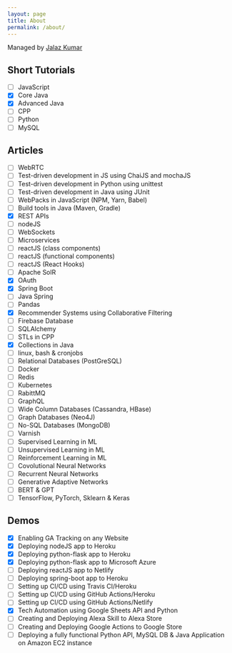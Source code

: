 ```yaml
---
layout: page
title: About
permalink: /about/
---
```


Managed by [Jalaz Kumar](https://github.com/jaykay12)

## Short Tutorials

- [ ] JavaScript
- [x] Core Java
- [x] Advanced Java
- [ ] CPP
- [ ] Python
- [ ] MySQL

## Articles

- [ ] WebRTC
- [ ] Test-driven development in JS using ChaiJS and mochaJS
- [ ] Test-driven development in Python using unittest
- [ ] Test-driven development in Java using JUnit
- [ ] WebPacks in JavaScript (NPM, Yarn, Babel)
- [ ] Build tools in Java (Maven, Gradle)
- [x] REST APIs
- [ ] nodeJS
- [ ] WebSockets
- [ ] Microservices
- [ ] reactJS (class components)
- [ ] reactJS (functional components)
- [ ] reactJS (React Hooks)
- [ ] Apache SolR
- [x] OAuth
- [x] Spring Boot
- [ ] Java Spring
- [ ] Pandas
- [x] Recommender Systems using Collaborative Filtering
- [ ] Firebase Database
- [ ] SQLAlchemy
- [ ] STLs in CPP
- [x] Collections in Java
- [ ] linux, bash & cronjobs
- [ ] Relational Databases (PostGreSQL)
- [ ] Docker
- [ ] Redis
- [ ] Kubernetes
- [ ] RabittMQ
- [ ] GraphQL
- [ ] Wide Column Databases (Cassandra, HBase)
- [ ] Graph Databases (Neo4J)
- [ ] No-SQL Databases (MongoDB)
- [ ] Varnish
- [ ] Supervised Learning in ML
- [ ] Unsupervised Learning in ML
- [ ] Reinforcement Learning in ML
- [ ] Covolutional Neural Networks
- [ ] Recurrent Neural Networks
- [ ] Generative Adaptive Networks
- [ ] BERT & GPT
- [ ] TensorFlow, PyTorch, Sklearn & Keras

## Demos

- [x] Enabling GA Tracking on any Website
- [x] Deploying nodeJS app to Heroku
- [x] Deploying python-flask app to Heroku
- [x] Deploying python-flask app to Microsoft Azure
- [ ] Deploying reactJS app to Netlify
- [ ] Deploying spring-boot app to Heroku
- [ ] Setting up CI/CD using Travis CI/Heroku
- [ ] Setting up CI/CD using GitHub Actions/Heroku
- [ ] Setting up CI/CD using GitHub Actions/Netlify
- [x] Tech Automation using Google Sheets API and Python
- [ ] Creating and Deploying Alexa Skill to Alexa Store
- [ ] Creating and Deploying Google Actions to Google Store
- [ ] Deploying a fully functional Python API, MySQL DB & Java Application on Amazon EC2 instance
